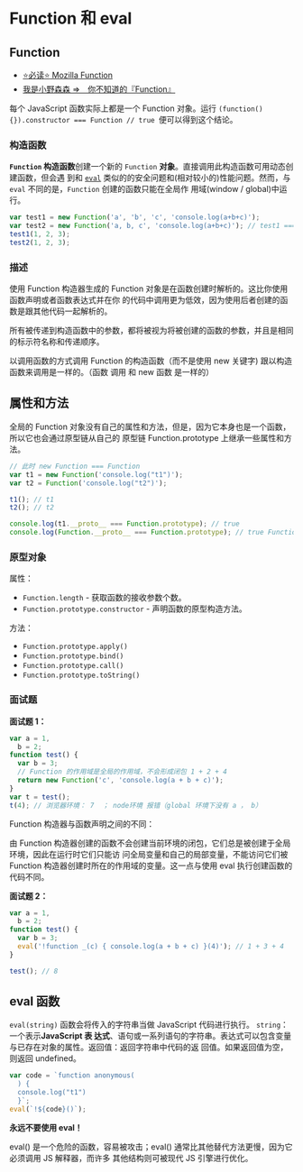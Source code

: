 # Function 和 eval

## Function

- [:star:必读:star: Mozilla Function](https://developer.mozilla.org/zh-CN/docs/Web/JavaScript/Reference/Global_Objects/Function)
- [我是小野森森 =>　你不知道的『Function』](https://www.bilibili.com/video/BV1hX4y1M7jo)

每个 JavaScript 函数实际上都是一个 Function 对象。运行
`(function(){}).constructor === Function // true `便可以得到这个结论。

### 构造函数

**`Function` 构造函数**创建一个新的 `Function` **对象**。直接调用此构造函数可用动态创建函数，但会遇
到和 [`eval`](https://developer.mozilla.org/zh-CN/docs/Web/JavaScript/Reference/Global_Objects/eval)
类似的的安全问题和(相对较小的)性能问题。然而，与 `eval` 不同的是，`Function` 创建的函数只能在全局作
用域(window / global)中运行。

```js
var test1 = new Function('a', 'b', 'c', 'console.log(a+b+c)');
var test2 = new Function('a, b, c', 'console.log(a+b+c)'); // test1 === test2
test1(1, 2, 3);
test2(1, 2, 3);
```

### 描述

使用 Function 构造器生成的 Function 对象是在函数创建时解析的。这比你使用函数声明或者函数表达式并在你
的代码中调用更为低效，因为使用后者创建的函数是跟其他代码一起解析的。

所有被传递到构造函数中的参数，都将被视为将被创建的函数的参数，并且是相同的标示符名称和传递顺序。

以调用函数的方式调用 Function 的构造函数（而不是使用 new 关键字) 跟以构造函数来调用是一样的。（函数
调用 和 new 函数 是一样的）

## 属性和方法

全局的 Function 对象没有自己的属性和方法，但是，因为它本身也是一个函数，所以它也会通过原型链从自己的
原型链 Function.prototype 上继承一些属性和方法。

```js
// 此时 new Function === Function
var t1 = new Function('console.log("t1")');
var t2 = Function('console.log("t2")');

t1(); // t1
t2(); // t2

console.log(t1.__proto__ === Function.prototype); // true
console.log(Function.__proto__ === Function.prototype); // true Function.__proto__ 指向自身的 prototype
```

### 原型对象

属性：

- `Function.length` - 获取函数的接收参数个数。
- `Function.prototype.constructor` - 声明函数的原型构造方法。

方法：

- `Function.prototype.apply()`
- `Function.prototype.bind()`
- `Function.prototype.call()`
- `Function.prototype.toString()`

### 面试题

**面试题 1：**

```js
var a = 1,
  b = 2;
function test() {
  var b = 3;
  // Function 的作用域是全局的作用域，不会形成闭包 1 + 2 + 4
  return new Function('c', 'console.log(a + b + c)');
}
var t = test();
t(4); // 浏览器环境： 7  ； node环境 报错（global 环境下没有 a ， b）
```

Function 构造器与函数声明之间的不同：

由 Function 构造器创建的函数不会创建当前环境的闭包，它们总是被创建于全局环境，因此在运行时它们只能访
问全局变量和自己的局部变量，不能访问它们被 Function 构造器创建时所在的作用域的变量。这一点与使用
eval 执行创建函数的代码不同。

**面试题 2：**

```js
var a = 1,
  b = 2;
function test() {
  var b = 3;
  eval('!function _(c) { console.log(a + b + c) }(4)'); // 1 + 3 + 4
}

test(); // 8
```

## eval 函数

`eval(string)` 函数会将传入的字符串当做 JavaScript 代码进行执行。 `string`：一个表示**JavaScript 表
达式**、语句或一系列语句的字符串。表达式可以包含变量与已存在对象的属性。返回值：返回字符串中代码的返
回值。如果返回值为空，则返回 undefined。

```js
var code = `function anonymous(
  ) {
  console.log("t1")
  }`;
eval(`!${code}()`);
```

**永远不要使用 eval！**

eval() 是一个危险的函数，容易被攻击；eval() 通常比其他替代方法更慢，因为它必须调用 JS 解释器，而许多
其他结构则可被现代 JS 引擎进行优化。
